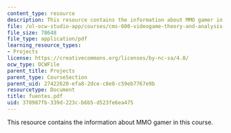 ```yaml
---
content_type: resource
description: This resource contains the information about MMO gamer in this course.
file: /ol-ocw-studio-app/courses/cms-600-videogame-theory-and-analysis-fall-2007/378987fb339d223cb6b5d523fe6ea475_fuentes.pdf
file_size: 78648
file_type: application/pdf
learning_resource_types:
- Projects
license: https://creativecommons.org/licenses/by-nc-sa/4.0/
ocw_type: OCWFile
parent_title: Projects
parent_type: CourseSection
parent_uid: 27422620-efa8-2dce-c8e8-c59eb7767e9b
resourcetype: Document
title: fuentes.pdf
uid: 378987fb-339d-223c-b6b5-d523fe6ea475
---
```

This resource contains the information about MMO gamer in this course.